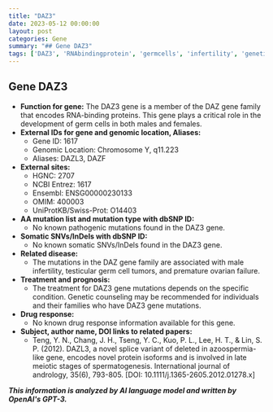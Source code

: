 ```yaml
---
title: "DAZ3"
date: 2023-05-12 00:00:00
layout: post
categories: Gene
summary: "## Gene DAZ3"
tags: ['DAZ3', 'RNAbindingprotein', 'germcells', 'infertility', 'geneticcounseling', 'testiculargermcelltumors', 'prematureovarianfailure', 'spermatogenesis']
---
```


## Gene DAZ3
- **Function for gene:** The DAZ3 gene is a member of the DAZ gene family that encodes RNA-binding proteins. This gene plays a critical role in the development of germ cells in both males and females.
- **External IDs for gene and genomic location, Aliases:**
    * Gene ID: 1617
    * Genomic Location: Chromosome Y, q11.223
    * Aliases: DAZL3, DAZF
- **External sites:**
    * HGNC: 2707
    * NCBI Entrez: 1617
    * Ensembl: ENSG00000230133
    * OMIM: 400003
    * UniProtKB/Swiss-Prot: O14403
- **AA mutation list and mutation type with dbSNP ID:**
    * No known pathogenic mutations found in the DAZ3 gene.
- **Somatic SNVs/InDels with dbSNP ID:**
    * No known somatic SNVs/InDels found in the DAZ3 gene.
- **Related disease:**
    * The mutations in the DAZ gene family are associated with male infertility, testicular germ cell tumors, and premature ovarian failure.
- **Treatment and prognosis:**
    * The treatment for DAZ3 gene mutations depends on the specific condition. Genetic counseling may be recommended for individuals and their families who have DAZ3 gene mutations.
- **Drug response:**
    * No known drug response information available for this gene.
- **Subject, author name, DOI links to related papers:**
    * Teng, Y. N., Chang, J. H., Tseng, Y. C., Kuo, P. L., Lee, H. T., & Lin, S. P. (2012). DAZL3, a novel splice variant of deleted in azoospermia-like gene, encodes novel protein isoforms and is involved in late meiotic stages of spermatogenesis. International journal of andrology, 35(6), 793-805. [DOI: 10.1111/j.1365-2605.2012.01278.x]

**_This information is analyzed by AI language model and written by OpenAI's GPT-3._**